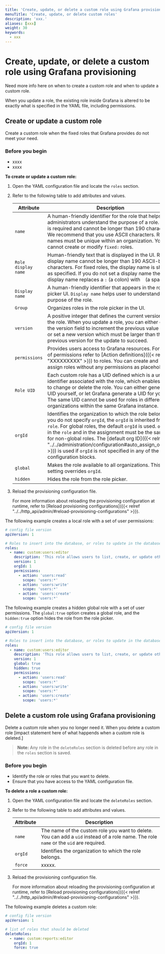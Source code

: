 ```yaml
---
title: 'Create, update, or delete a custom role using Grafana provisioning'
menuTitle: 'Create, update, or delete custom roles'
description: 'xxx.'
aliases: [xxx]
weight: 30
keywords:
  - xxx
---
```


# Create, update, or delete a custom role using Grafana provisioning

Need more info here on when to create a custom role and when to update a custom role.

When you update a role, the existing role inside Grafana is altered to be exactly what is specified in the YAML file, including permissions.

## Create or update a custom role

Create a custom role when the fixed roles that Grafana provides do not meet your need.

### Before you begin

- xxxx
- xxxx

**To create or update a custom role:**

1. Open the YAML configuration file and locate the `roles` section.

1. Refer to the following table to add attributes and values.

   | Attribute           | Description                                                                                                                                                                                                                                                                                                                                                                                                                        |
   | ------------------- | ---------------------------------------------------------------------------------------------------------------------------------------------------------------------------------------------------------------------------------------------------------------------------------------------------------------------------------------------------------------------------------------------------------------------------------- |
   | `name`              | A human-friendly identifier for the role that helps administrators understand the purpose of a role. `name` is required and cannot be longer than 190 characters. We recommend that you use ASCII characters. Role names must be unique within an organization. You cannot create or modify `fixed:` roles.                                                                                                                        |
   | `Role display name` | Human-friendly text that is displayed in the UI. Role display name cannot be longer than 190 ASCII-based characters. For fixed roles, the display name is shown as specified. If you do not set a display name the display name replaces a `:` (a colon) with ` ` (a space).                                                                                                                                                       |
   | `Display name`      | A human-friendly identifier that appears in the role picker UI. `Display name` helps user to understand the purpose of the role.                                                                                                                                                                                                                                                                                                   |
   | `Group`             | Organizes roles in the role picker in the UI.                                                                                                                                                                                                                                                                                                                                                                                      |
   | `version`           | A positive integer that defines the current version of the role. When you update a role, you can either omit the version field to increment the previous value by 1, or set a new version which must be larger than the previous version for the update to succeed.                                                                                                                                                                |
   | `permissions`       | Provides users access to Grafana resources. For a list of permissions refer to [Action definitions]({{< relref "XXXXXXXXX" >}}) to roles. You can create and assign roles without any permissions as placeholders.                                                                                                                                                                                                                 |
   | `Role UID`          | Each custom role has a UID defined which is a unique identifier associated with the role, which enables you to change or delete the role. You can either generate a UID yourself, or let Grafana generate a UID for you. The same UID cannot be used for roles in different organizations within the same Grafana instance.                                                                                                        |
   | `orgId`             | Identifies the organization to which the role belongs. If you do not specify `orgId`, the `orgId` is inherited from `role`. For global roles, the default `orgId` is used. `orgId` in the `role` and in the assignment must be the same for non-global roles. The [default org ID]({{< relref "../../administration/configuration#auto_assign_org_id" >}}) is used if `orgId` is not specified in any of the configuration blocks. |
   | `global`            | Makes the role available to all organizations. This setting overrides `orgId`.                                                                                                                                                                                                                                                                                                                                                     |
   | `hidden`            | Hides the role from the role picker.                                                                                                                                                                                                                                                                                                                                                                                               |

1. Reload the provisioning configuration file.

   For more information about reloading the provisioning configuration at runtime, refer to [Reload provisioning configurations]({{< relref "../../http_api/admin/#reload-provisioning-configurations" >}}).

The following example creates a local role with a set of user permissions:

```yaml
# config file version
apiVersion: 1

# Roles to insert into the database, or roles to update in the database
roles:
  - name: custom:users:editor
    description: 'This role allows users to list, create, or update other users within the organization.'
    version: 1
    orgId: 1
    permissions:
      - action: 'users:read'
        scope: 'users:*'
      - action: 'users:write'
        scope: 'users:*'
      - action: 'users:create'
        scope: 'users:*'
```

The following example creates a hidden global role with a set of user permissions. The `global:true` option creates a global role, and the `hidden:true` option hides the role from the role picker.

```yaml
# config file version
apiVersion: 1

# Roles to insert into the database, or roles to update in the database
roles:
  - name: custom:users:editor
    description: 'This role allows users to list, create, or update other users within the organization.'
    version: 1
    global: true
    hidden: true
    permissions:
      - action: 'users:read'
        scope: 'users:*'
      - action: 'users:write'
        scope: 'users:*'
      - action: 'users:create'
        scope: 'users:*'
```

## Delete a custom role using Grafana provisioning

Delete a custom role when you no longer need it. When you delete a custom role [impact statement here of what happends when a custom role is deleted.]

> **Note:** Any role in the `deleteRoles` section is deleted before any role in the `roles` section is saved.

### Before you begin

- Identify the role or roles that you want to delete.
- Ensure that you have access to the YAML configuration file.

**To delete a role a custom role:**

1. Open the YAML configuration file and locate the `deleteRoles` section.

1. Refer to the following table to add attributes and values.

   | Attribute | Description                                                                                                                            |
   | --------- | -------------------------------------------------------------------------------------------------------------------------------------- |
   | `name`    | The name of the custom role you want to delete. You can add a `uid` instead of a role name. The role `name` or the `uid` are required. |
   | `orgId`   | Identifies the organization to which the role belongs.                                                                                 |
   | `force`   | xxxxx.                                                                                                                                 |

1. Reload the provisioning configuration file.

   For more information about reloading the provisioning configuration at runtime, refer to [Reload provisioning configurations]({{< relref "../../http_api/admin/#reload-provisioning-configurations" >}}).

The following example deletes a custom role:

```yaml
# config file version
apiVersion: 1

# list of roles that should be deleted
deleteRoles:
  - name: custom:reports:editor
    orgId: 1
    force: true
```
